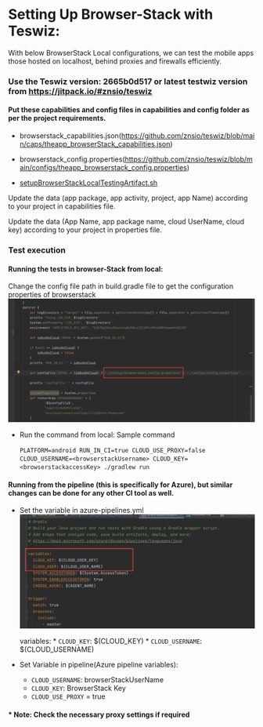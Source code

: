# Setting Up Browser-Stack with Teswiz:

With below BrowserStack Local configurations, we can test the mobile apps those hosted on localhost, behind proxies and firewalls efficiently.

### Use the Teswiz version: 2665b0d517 or latest testwiz version from https://jitpack.io/#znsio/teswiz

#### Put these capabilities and config files in capabilities and config folder as per the project requirements.

* browserstack_capabilities.json(https://github.com/znsio/teswiz/blob/main/caps/theapp_browserStack_capabilities.json) 

* browserstack_config.properties(https://github.com/znsio/teswiz/blob/main/configs/theapp_browserstack_config.properties)

* [setupBrowserStackLocalTestingArtifact.sh](setupBrowserStackLocalTestingArtifact.sh)

Update the data (app package, app activity, project, app Name) according to your project in capabilities file.

Update the data (App Name, app package name, cloud UserName, cloud key) according to your project in properties file.

### Test execution

####  Running the tests in browser-Stack from local:

Change the config file path in build.gradle file to get the configuration properties of browserstack
![BuildGradleFileChanges.png](BuildGradleFileChanges.png)

* Run the command from local:
Sample command

    ```PLATFORM=android RUN_IN_CI=true CLOUD_USE_PROXY=false CLOUD_USERNAME=<browserstackUsername> CLOUD_KEY=<browserstackaccessKey> ./gradlew run```  

#### Running from the pipeline (this is specifically for Azure), but similar changes can be done for any other CI tool as well.
  * Set the variable in azure-pipelines.yml
    ![azurePipelineChanges.png](azurePipelineChanges.png)

    variables:
        * `CLOUD_KEY`: $(CLOUD_KEY)
        * `CLOUD_USERNAME`: $(CLOUD_USERNAME)

   * Set Variable in pipeline(Azure pipeline variables):

     * `CLOUD_USERNAME`: browserStackUserName
     * `CLOUD_KEY`: BrowserStack Key
     * `CLOUD_USE_PROXY` = true

 #### * Note: Check the necessary proxy settings if required 